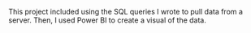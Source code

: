 This project included using the SQL queries I wrote to pull data from a server. Then, I used Power BI to create a visual of the data.
